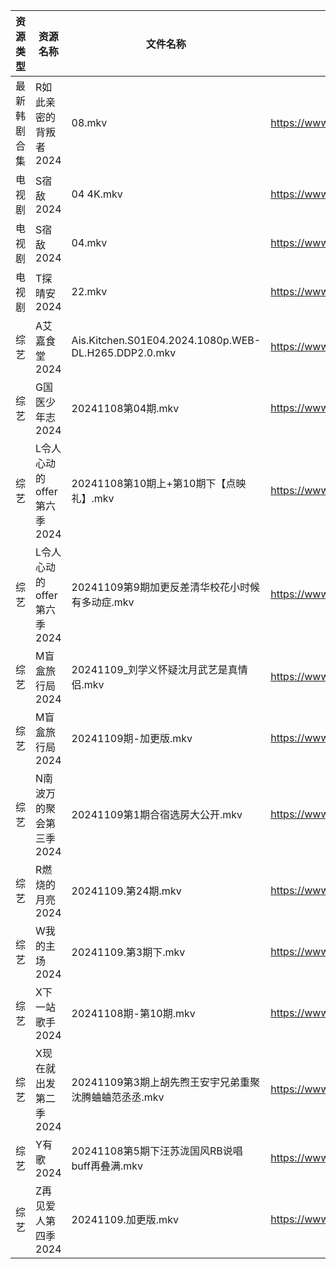 | 资源类型   | 资源名称               | 文件名称                                                 | 分享链接                                 | 更新时间                |
| ------ | ------------------ | ---------------------------------------------------- | ------------------------------------ | ------------------- |
| 最新韩剧合集 | R如此亲密的背叛者2024      | 08.mkv                                               | https://www.alipan.com/s/XPaiCBQqD2E | 2024-11-09 00:06:08 |
| 电视剧    | S宿敌2024            | 04 4K.mkv                                            | https://www.alipan.com/s/jyw7xtYezPF | 2024-11-09 08:06:09 |
| 电视剧    | S宿敌2024            | 04.mkv                                               | https://www.alipan.com/s/jyw7xtYezPF | 2024-11-09 08:06:09 |
| 电视剧    | T探晴安2024           | 22.mkv                                               | https://www.alipan.com/s/BScPfWednTi | 2024-11-09 14:06:13 |
| 综艺     | A艾嘉食堂2024          | Ais.Kitchen.S01E04.2024.1080p.WEB-DL.H265.DDP2.0.mkv | https://www.alipan.com/s/qqA2j1AeyfW | 2024-11-09 08:06:56 |
| 综艺     | G国医少年志2024         | 20241108第04期.mkv                                     | https://www.alipan.com/s/wkqS6TFhLw8 | 2024-11-09 12:06:36 |
| 综艺     | L令人心动的offer第六季2024 | 20241108第10期上+第10期下【点映礼】.mkv                         | https://www.alipan.com/s/wF4mBRf7vAS | 2024-11-09 08:07:18 |
| 综艺     | L令人心动的offer第六季2024 | 20241109第9期加更反差清华校花小时候有多动症.mkv                       | https://www.alipan.com/s/wF4mBRf7vAS | 2024-11-09 14:06:58 |
| 综艺     | M盲盒旅行局2024         | 20241109_刘学义怀疑沈月武艺是真情侣.mkv                           | https://www.alipan.com/s/sw7yafb4e5C | 2024-11-09 14:07:06 |
| 综艺     | M盲盒旅行局2024         | 20241109期-加更版.mkv                                    | https://www.alipan.com/s/sw7yafb4e5C | 2024-11-09 14:07:06 |
| 综艺     | N南波万的聚会第三季2024     | 20241109第1期合宿选房大公开.mkv                               | https://www.alipan.com/s/ZWErZGPfuar | 2024-11-09 14:07:18 |
| 综艺     | R燃烧的月亮2024         | 20241109.第24期.mkv                                    | https://www.alipan.com/s/S4qcpFUguQa | 2024-11-09 14:07:31 |
| 综艺     | W我的主场2024          | 20241109.第3期下.mkv                                    | https://www.alipan.com/s/KLxaNppeykr | 2024-11-09 14:08:00 |
| 综艺     | X下一站歌手2024         | 20241108期-第10期.mkv                                   | https://www.alipan.com/s/eBKzWFKqm82 | 2024-11-09 00:08:08 |
| 综艺     | X现在就出发第二季2024      | 20241109第3期上胡先煦王安宇兄弟重聚沈腾蛐蛐范丞丞.mkv                    | https://www.alipan.com/s/YwguExbkfUt | 2024-11-09 14:08:13 |
| 综艺     | Y有歌2024            | 20241108第5期下汪苏泷国风RB说唱buff再叠满.mkv                     | https://www.alipan.com/s/6yGmsoRcXPy | 2024-11-09 12:08:14 |
| 综艺     | Z再见爱人第四季2024       | 20241109.加更版.mkv                                     | https://www.alipan.com/s/js8zJ9enmDc | 2024-11-09 14:08:28 |

